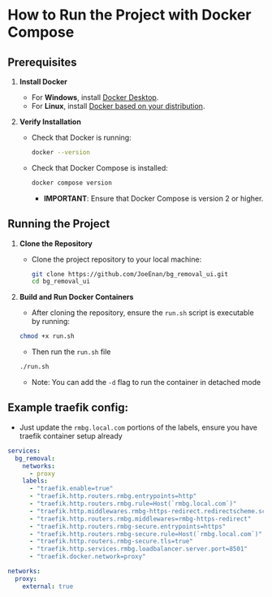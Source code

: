 # How to Run the Project with Docker Compose

## Prerequisites

1. **Install Docker**
   - For **Windows**, install [Docker Desktop](https://www.docker.com/products/docker-desktop).
   - For **Linux**, install [Docker based on your distribution](https://docs.docker.com/engine/install/).

2. **Verify Installation**
   - Check that Docker is running:
     ```bash
     docker --version
     ```
   - Check that Docker Compose is installed:
     ```bash
     docker compose version
     ```
     - **IMPORTANT**: Ensure that Docker Compose is version 2 or higher.

## Running the Project

1. **Clone the Repository**
   - Clone the project repository to your local machine:
     ```bash
     git clone https://github.com/JoeEnan/bg_removal_ui.git
     cd bg_removal_ui
     ```

2. **Build and Run Docker Containers**
   - After cloning the repository, ensure the `run.sh` script is executable by running:

    ```bash
    chmod +x run.sh
    ```

    - Then run the `run.sh` file
    ```bash
    ./run.sh
    ```

    - Note: You can add the `-d` flag to run the container in detached mode

## Example traefik config:
- Just update the `rmbg.local.com` portions of the labels, ensure you have traefik container setup already
```yml
services:
  bg_removal:
    networks:
      - proxy
    labels:
      - "traefik.enable=true"
      - "traefik.http.routers.rmbg.entrypoints=http"
      - "traefik.http.routers.rmbg.rule=Host(`rmbg.local.com`)"
      - "traefik.http.middlewares.rmbg-https-redirect.redirectscheme.scheme=https"
      - "traefik.http.routers.rmbg.middlewares=rmbg-https-redirect"
      - "traefik.http.routers.rmbg-secure.entrypoints=https"
      - "traefik.http.routers.rmbg-secure.rule=Host(`rmbg.local.com`)"
      - "traefik.http.routers.rmbg-secure.tls=true"
      - "traefik.http.services.rmbg.loadbalancer.server.port=8501"
      - "traefik.docker.network=proxy"

networks:
  proxy:
    external: true

```